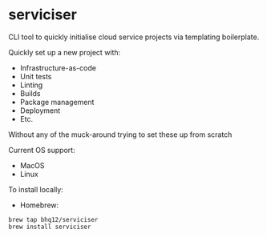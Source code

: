 # serviciser
CLI tool to quickly initialise cloud service projects via templating boilerplate.

Quickly set up a new project with:
- Infrastructure-as-code
- Unit tests
- Linting
- Builds
- Package management
- Deployment
- Etc.

Without any of the muck-around trying to set these up from scratch

Current OS support:
- MacOS
- Linux

To install locally:
- Homebrew:
```
brew tap bhq12/serviciser
brew install serviciser
```
